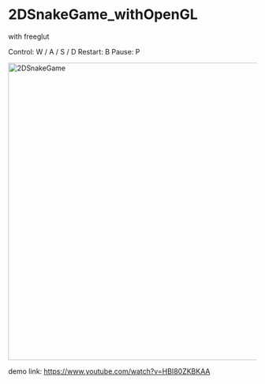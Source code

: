 # 2DSnakeGame_withOpenGL
with freeglut

Control: W / A / S / D
Restart: B
Pause: P

<img width="602" alt="2DSnakeGame" src="https://github.com/CornuDev/2DSnakeGame_withOpenGL/assets/110614511/853ef62d-e802-42f5-b0a8-1abf6dfa52bf">

demo link: https://www.youtube.com/watch?v=HBI80ZKBKAA
